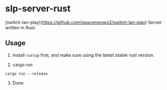 # slp-server-rust

[switch-lan-play)(https://github.com/spacemeowx2/switch-lan-play) Server written in Rust.

## Usage

1. Install `rustup` first, and make sure using the latest stable rust version.

2. cargo run

```
cargo run --release
```

3. Done
